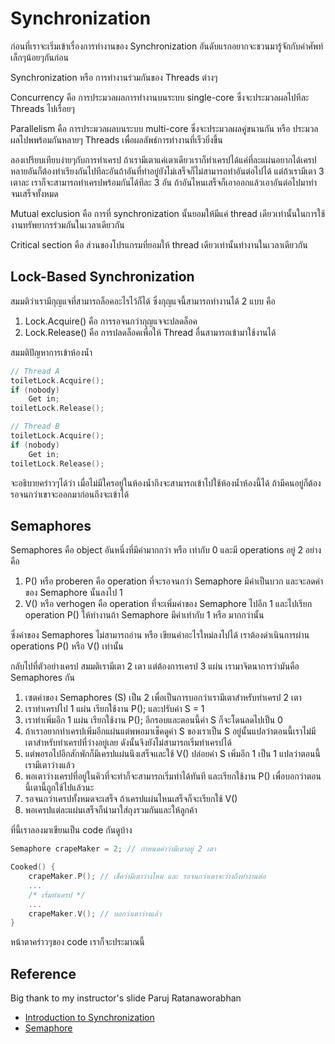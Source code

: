 # Synchronization
ก่อนที่เราจะเริ่มเข้าเรื่องการทำงานของ Synchronization อันดับแรกอยากจะชวนมารู้จักกับคำศัพท์เล็กๆน้อยๆกันก่อน  

Synchronization หรือ การทำงานร่วมกันของ Threads ต่างๆ
  
Concurrency คือ การประมวลผลการทำงานบนระบบ single-core ซึ่งจะประมวลผลไปทีละ Threads ไปเรื่อยๆ
  
Parallelism คือ การประมวลผลบนระบบ multi-core ซึ่งจะประมวลผลคู่ขนานกัน หรือ ประมวลผลไปพพร้อมกันหลายๆ Threads เพื่อผลลัพธ์การทำงานที่เร็วยิ่งขึ้น  
  
ลองเปรียบเทียบง่ายๆกับการทำเครป ถ้าเรามีเตาแค่เตาเดียวเราก็ทำเครปได้แค่ที่ละแผ่นอยากได้เครปหลายอันก็ต้องทำเรียงกันไปทีละอันถ้าอันที่ทำอยู่ยังไม่เสร็จก็ไม่สามารถทำอันต่อไปได้ แต่ถ้าเรามีเตา 3 เตาละ เราก็จะสามารถทำเครปพร้อมกันได้ทีละ 3 อัน ถ้าอันไหนเสร็จก็เอาออกแล้วเอาอันต่อไปมาทำจนเสร็จทั้งหมด  
  
Mutual exclusion คือ การที่ synchronization นั้นยอมให้มีแค่ thread เดียวเท่านั้นในการใช้งานทรัพยากรร่วมกันในเวลาเดียวกัน
  
Critical section คือ ส่วนของโปรแกรมที่ยอมให้ thread เดียวเท่านั้นทำงานในเวลาเดียวกัน
  
## Lock-Based Synchronization
สมมติว่าเรามีกุญแจที่สามารถล็อคอะไรไว้ก็ได้ ซึ่งกุญแจนี้สามารถทำงานได้ 2 แบบ คือ
1. Lock.Acquire() คือ การรอจนกว่ากุญแจจะปลดล็อค
2. Lock.Release() คือ การปลดล็อคเพื่อให้ Thread อื่นสามารถเข้ามาใช้งานได้
  
สมมติปัญหาการเข้าห้องน้ำ  
``` c++
// Thread A
toiletLock.Acquire();
if (nobody)
	Get in;
toiletLock.Release();

// Thread B
toiletLock.Acquire();
if (nobody)
	Get in;
toiletLock.Release();

```
  
จะอธิบายคร่าวๆได้ว่า เมื่อไม่มีใครอยู่ในห้องน้ำถึงจะสามารถเข้าไปใช้ห้องน้ำห้องนี้ได้ ถ้ามีคนอยู่ก็ต้องรอจนกว่าเขาจะออกมาก่อนถึงจะเข้าได้
  
## Semaphores
Semaphores คือ object อันหนึ่งที่มีค่ามากกว่า หรือ เท่ากับ 0 และมี operations อยู่ 2 อย่าง คือ
1. P() หรือ proberen คือ operation ที่จะรอจนกว่า Semaphore มีค่าเป็นบวก และจะลดค่าของ Semaphore นั้นลงไป 1
2. V() หรือ verhogen คือ operation ที่จะเพิ่มค่าของ Semaphore ไปอีก 1 และไปเรียก operation P() ให้ทำงานถ้า Semaphore มีค่าเท่ากับ 1 หรือ มากกว่านั้น
  
ซึ่งค่าของ Semaphores ไม่สามารถอ่าน หรือ เขียนค่าอะไรใหม่ลงไปได้ เราต้องดำเนินการผ่าน operations P() หรือ V() เท่านั้น
  
กลับไปที่ตัวอย่างเครป สมมติเรามีเตา 2 เตา แต่ต้องการเครป 3 แผ่น เรามาจิตนาการว่ามันคือ Semaphores กัน
1. เซตค่าของ Semaphores (S) เป็น 2 เพื่อเป็นการบอกว่าเรามีเตาสำหรับทำเครป 2 เตา
2. เราทำเครปไป 1 แผ่น เรียกใช้งาน P(); และปรับค่า S = 1
3. เราทำเพิ่มอีก 1 แผ่น เรียกใช้งาน P(); อีกรอบและตอนนี้ค่า S ก็จะโดนลดไปเป็น 0
4. ถ้าเราอยากทำเครปเพิ่มอีกแผ่นแต่พพอมาเช็คดูค่า S ของเราเป็น S อยู่นั้นแปลว่าตอนนี้เราไม่มีเตาสำหรับทำเครปที่ว่างอยู่เลย ดังนั้นจึงยังไม่สามารถเริ่มทำเครปได้
5. แต่พอรอไปอีกสักพักก็มีเครปแผ่นนึงเสร็จและใช้ V() ปล่อยค่า S เพิ่มอีก 1 เป็น 1 แปลว่าตอนนี้เรามีเตาว่างแล้ว
6. พอเตาว่างเครปที่อยู่ในคิวที่จะทำก็จะสามารถเริ่มทำได้ทันที และเรียกใช้งาน P() เพื่อบอกว่าตอนนี้เตานี้ถูกใช้ไปแล้วนะ
7. รอจนกว่าเครปทั้งหมดจะเสร็จ ถ้าเครปแผ่นไหนเสร็จก็จะเรียกใช้ V()
8. พอเครปแต่ละแผ่นเสร็จก็นำมาใส่ถุงรวมกันและให้ลูกค้า
  
ที่นี้เราลองมาเขียนเป็น code กันดูบ้าง
``` c++
Semaphore crapeMaker = 2; // กำหนดค่าว่ามีเตาอยู่ 2 เตา

Cooked() {
	crapeMaker.P(); // เช็คว่ามีเตาว่างไหม และ รอจนกว่าเตาจะว่างถึงทำงานต่อ
	...
	/* เริ่มทำเครป */
    ...
	crapeMaker.V(); // บอกว่าเตาว่างแล้ว
}

```
  
หน้าตาคร่าวๆของ code เราก็จะประมาณนี้

## Reference
Big thank to my instructor's slide Paruj Ratanaworabhan
- [Introduction to Synchronization](https://www.cpe.ku.ac.th/~paruj/219222/synchronization_intro.pdf)
- [Semaphore](https://www.cpe.ku.ac.th/~paruj/219222/semaphore.pdf)